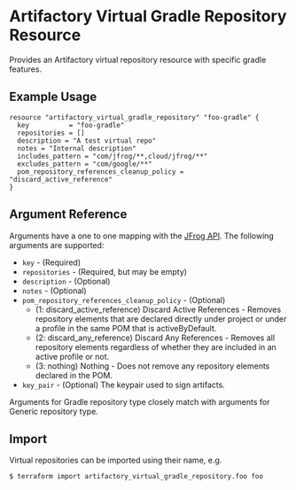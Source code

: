 # Artifactory Virtual Gradle Repository Resource

Provides an Artifactory virtual repository resource with specific gradle features.

## Example Usage

```hcl
resource "artifactory_virtual_gradle_repository" "foo-gradle" {
  key          = "foo-gradle"
  repositories = []
  description = "A test virtual repo"
  notes = "Internal description"
  includes_pattern = "com/jfrog/**,cloud/jfrog/**"
  excludes_pattern = "com/google/**"
  pom_repository_references_cleanup_policy = "discard_active_reference"
}
```

## Argument Reference

Arguments have a one to one mapping with the [JFrog API](https://www.jfrog.com/confluence/display/RTF/Repository+Configuration+JSON). The following arguments are supported:

* `key` - (Required)
* `repositories` - (Required, but may be empty)
* `description` - (Optional)
* `notes` - (Optional)
* `pom_repository_references_cleanup_policy` - (Optional)
  - (1: discard_active_reference) Discard Active References - Removes repository elements that are declared directly under project or under a profile in the same POM that is activeByDefault.
  - (2: discard_any_reference) Discard Any References - Removes all repository elements regardless of whether they are included in an active profile or not.
  - (3: nothing) Nothing - Does not remove any repository elements declared in the POM.
* `key_pair` - (Optional) The keypair used to sign artifacts.

Arguments for Gradle repository type closely match with arguments for Generic repository type.

## Import

Virtual repositories can be imported using their name, e.g.

```
$ terraform import artifactory_virtual_gradle_repository.foo foo
```
